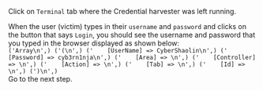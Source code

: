 Click on `Terminal` tab where the Credential harvester was left running.

When the user (victim) types in their `username` and `password` and clicks on the button that says `Login`, you should see the username and password that you typed in the browser displayed as shown below:  
`('Array\n',)
('(\n',)
('    [UserName] => CyberShaolin\n',)
('    [Password] => cyb3rn1nja\n',)
('    [Area] => \n',)
('    [Controller] => \n',)
('    [Action] => \n',)
('    [Tab] => \n',)
('    [Id] => \n',)
(')\n',)
`  
Go to the next step.    
